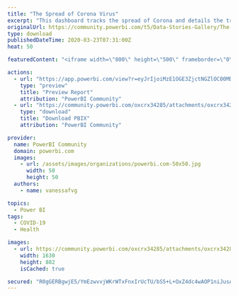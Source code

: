 ```yaml
---
title: "The Spread of Corona Virus"
excerpt: "This dashboard tracks the spread of Corona and details the tragedy of it. This is still a work in progress. Feedback is appreciated."
originalUrl: https://community.powerbi.com/t5/Data-Stories-Gallery/The-Spread-of-Corona-Virus/m-p/987165
type: download
publishedDateTime: 2020-03-23T07:31:00Z
heat: 50

featuredContent: "<iframe width=\"800\" height=\"500\" frameborder=\"0\" src=\"https://app.powerbi.com/view?r=eyJrIjoiMzE1OGE3ZjctNGZlOC00MDEzLWI5YmMtMmQyZGQyZGM1ZjY3IiwidCI6ImExZDY2YTAyLWE3MTctNDZjOC1iM2M3LWRlYzkxZTNmYzM5MiIsImMiOjh9&amp;fbclid=IwAR0oaV_9K8SLIgZzEtgpgg_Xk9seLCmL2A-9naW1ZaCUhT0tFa66YeKh73o\"></iframe>"

actions:
  - url: "https://app.powerbi.com/view?r=eyJrIjoiMzE1OGE3ZjctNGZlOC00MDEzLWI5YmMtMmQyZGQyZGM1ZjY3IiwidCI6ImExZDY2YTAyLWE3MTctNDZjOC1iM2M3LWRlYzkxZTNmYzM5MiIsImMiOjh9&amp;fbclid=IwAR0oaV_9K8SLIgZzEtgpgg_Xk9seLCmL2A-9naW1ZaCUhT0tFa66YeKh73o"
    type: "preview"
    title: "Preview Report"
    attribution: "PowerBI Community"
  - url: "https://community.powerbi.com/oxcrx34285/attachments/oxcrx34285/DataStoriesGallery/3551/2/Corona.pbix"
    type: "download"
    title: "Download PBIX"
    attribution: "PowerBI Community"

provider:
  name: PowerBI Community
  domain: powerbi.com
  images:
    - url: /assets/images/organizations/powerbi.com-50x50.jpg
      width: 50
      height: 50
  authors:
    - name: vanessafvg

topics:
  - Power BI
tags:
  - COVID-19
  - Health

images:
  - url: https://community.powerbi.com/oxcrx34285/attachments/oxcrx34285/DataStoriesGallery/3551/1/CoronaDashbaord.JPG
    width: 1630
    height: 882
    isCached: true

secured: "R0gGERBgwjE5/YmEzwvvjWKrWTxFnxIrUcTU/bS5+L+OxZ4dc4wAOP1niJusAKjwr3LxYE/3x7UfzSKDBuLEcFw7TIXcfXC4xgYQaJgb7ZNzV3dvjVwYklE5ypIPKcGCl01Ock9df5dQL2JMwZrl2RuoyM4MsD8NlP9lQB7tkW/HiGi74z8BAd9O2z7dhaFCWsx1UPn2qtGwnpVjzmwDiI1N2fdSlCHN++3Sit0aWTGhx9r8v1oaIejMpbLEuCD+kMyIqdBrMbmkObUXg97ua/YVc2SMDAwoilXcgsjp9b8bbypYQRT9RTMlOH58FUvLbkAfkNcNiZhWcN7enPF1ihieBDkh/YE7773oLwXQVsCQM/PXXUQAMO5z/z3HQCzKQTCNvzQqaua1iYxlTyZexw==;7Da29YnttOAcJa/U6kZxyg=="
---
```


